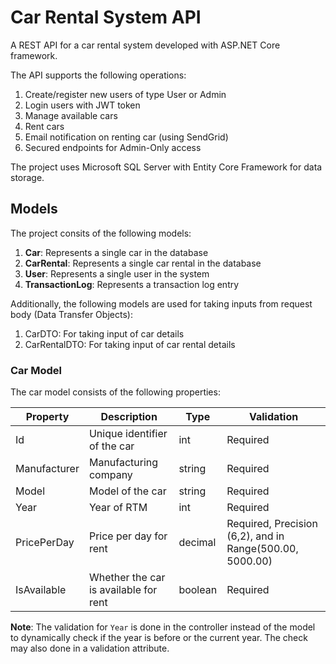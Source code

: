 ﻿# Car Rental System API
A REST API for a car rental system developed with ASP.NET Core framework.

The API supports the following operations:

1. Create/register new users of type User or Admin
2. Login users with JWT token
3. Manage available cars
4. Rent cars
5. Email notification on renting car (using SendGrid)
6. Secured endpoints for Admin-Only access

The project uses Microsoft SQL Server with Entity Core Framework for data storage.

## Models
The project consits of the following models:

1. **Car**: Represents a single car in the database
2. **CarRental**: Represents a single car rental in the database
3. **User**: Represents a single user in the system
4. **TransactionLog**: Represents a transaction log entry

Additionally, the following models are used for taking inputs from request body (Data Transfer Objects):

1. CarDTO: For taking input of car details
2. CarRentalDTO: For taking input of car rental details

### Car Model
The car model consists of the following properties:

|Property|Description|Type|Validation|
|---|---|---|---|
|Id|Unique identifier of the car|int|Required|
|Manufacturer|Manufacturing company|string|Required|
|Model|Model of the car|string|Required|
|Year|Year of RTM|int|Required|
|PricePerDay|Price per day for rent|decimal|Required, Precision (6,2), and in Range(500.00, 5000.00)|
|IsAvailable|Whether the car is available for rent|boolean|Required|

**Note**: The validation for `Year` is done in the controller instead of the model to dynamically check if the year is before or the current year. The check may also done in a validation attribute.


